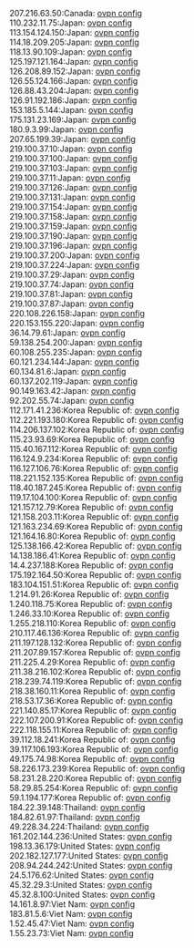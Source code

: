 207.216.63.50:Canada: [ovpn config](vpn/207_216_63_50.ovpn)  
110.232.11.75:Japan: [ovpn config](vpn/110_232_11_75.ovpn)  
113.154.124.150:Japan: [ovpn config](vpn/113_154_124_150.ovpn)  
114.18.209.205:Japan: [ovpn config](vpn/114_18_209_205.ovpn)  
118.13.90.109:Japan: [ovpn config](vpn/118_13_90_109.ovpn)  
125.197.121.164:Japan: [ovpn config](vpn/125_197_121_164.ovpn)  
126.208.89.152:Japan: [ovpn config](vpn/126_208_89_152.ovpn)  
126.55.124.166:Japan: [ovpn config](vpn/126_55_124_166.ovpn)  
126.88.43.204:Japan: [ovpn config](vpn/126_88_43_204.ovpn)  
126.91.192.186:Japan: [ovpn config](vpn/126_91_192_186.ovpn)  
153.185.5.144:Japan: [ovpn config](vpn/153_185_5_144.ovpn)  
175.131.23.169:Japan: [ovpn config](vpn/175_131_23_169.ovpn)  
180.9.3.99:Japan: [ovpn config](vpn/180_9_3_99.ovpn)  
207.65.199.39:Japan: [ovpn config](vpn/207_65_199_39.ovpn)  
219.100.37.10:Japan: [ovpn config](vpn/219_100_37_10.ovpn)  
219.100.37.100:Japan: [ovpn config](vpn/219_100_37_100.ovpn)  
219.100.37.103:Japan: [ovpn config](vpn/219_100_37_103.ovpn)  
219.100.37.11:Japan: [ovpn config](vpn/219_100_37_11.ovpn)  
219.100.37.126:Japan: [ovpn config](vpn/219_100_37_126.ovpn)  
219.100.37.131:Japan: [ovpn config](vpn/219_100_37_131.ovpn)  
219.100.37.154:Japan: [ovpn config](vpn/219_100_37_154.ovpn)  
219.100.37.158:Japan: [ovpn config](vpn/219_100_37_158.ovpn)  
219.100.37.159:Japan: [ovpn config](vpn/219_100_37_159.ovpn)  
219.100.37.190:Japan: [ovpn config](vpn/219_100_37_190.ovpn)  
219.100.37.196:Japan: [ovpn config](vpn/219_100_37_196.ovpn)  
219.100.37.200:Japan: [ovpn config](vpn/219_100_37_200.ovpn)  
219.100.37.224:Japan: [ovpn config](vpn/219_100_37_224.ovpn)  
219.100.37.29:Japan: [ovpn config](vpn/219_100_37_29.ovpn)  
219.100.37.74:Japan: [ovpn config](vpn/219_100_37_74.ovpn)  
219.100.37.81:Japan: [ovpn config](vpn/219_100_37_81.ovpn)  
219.100.37.87:Japan: [ovpn config](vpn/219_100_37_87.ovpn)  
220.108.226.158:Japan: [ovpn config](vpn/220_108_226_158.ovpn)  
220.153.155.220:Japan: [ovpn config](vpn/220_153_155_220.ovpn)  
36.14.79.61:Japan: [ovpn config](vpn/36_14_79_61.ovpn)  
59.138.254.200:Japan: [ovpn config](vpn/59_138_254_200.ovpn)  
60.108.255.235:Japan: [ovpn config](vpn/60_108_255_235.ovpn)  
60.121.234.144:Japan: [ovpn config](vpn/60_121_234_144.ovpn)  
60.134.81.6:Japan: [ovpn config](vpn/60_134_81_6.ovpn)  
60.137.202.119:Japan: [ovpn config](vpn/60_137_202_119.ovpn)  
90.149.163.42:Japan: [ovpn config](vpn/90_149_163_42.ovpn)  
92.202.55.74:Japan: [ovpn config](vpn/92_202_55_74.ovpn)  
112.171.41.236:Korea Republic of: [ovpn config](vpn/112_171_41_236.ovpn)  
112.221.193.180:Korea Republic of: [ovpn config](vpn/112_221_193_180.ovpn)  
114.206.137.102:Korea Republic of: [ovpn config](vpn/114_206_137_102.ovpn)  
115.23.93.69:Korea Republic of: [ovpn config](vpn/115_23_93_69.ovpn)  
115.40.167.112:Korea Republic of: [ovpn config](vpn/115_40_167_112.ovpn)  
116.124.9.234:Korea Republic of: [ovpn config](vpn/116_124_9_234.ovpn)  
116.127.106.76:Korea Republic of: [ovpn config](vpn/116_127_106_76.ovpn)  
118.221.152.135:Korea Republic of: [ovpn config](vpn/118_221_152_135.ovpn)  
118.40.187.245:Korea Republic of: [ovpn config](vpn/118_40_187_245.ovpn)  
119.17.104.100:Korea Republic of: [ovpn config](vpn/119_17_104_100.ovpn)  
121.157.12.79:Korea Republic of: [ovpn config](vpn/121_157_12_79.ovpn)  
121.158.203.11:Korea Republic of: [ovpn config](vpn/121_158_203_11.ovpn)  
121.163.234.69:Korea Republic of: [ovpn config](vpn/121_163_234_69.ovpn)  
121.164.16.80:Korea Republic of: [ovpn config](vpn/121_164_16_80.ovpn)  
125.138.166.42:Korea Republic of: [ovpn config](vpn/125_138_166_42.ovpn)  
14.138.186.41:Korea Republic of: [ovpn config](vpn/14_138_186_41.ovpn)  
14.4.237.188:Korea Republic of: [ovpn config](vpn/14_4_237_188.ovpn)  
175.192.164.50:Korea Republic of: [ovpn config](vpn/175_192_164_50.ovpn)  
183.104.151.51:Korea Republic of: [ovpn config](vpn/183_104_151_51.ovpn)  
1.214.91.26:Korea Republic of: [ovpn config](vpn/1_214_91_26.ovpn)  
1.240.118.75:Korea Republic of: [ovpn config](vpn/1_240_118_75.ovpn)  
1.246.33.10:Korea Republic of: [ovpn config](vpn/1_246_33_10.ovpn)  
1.255.218.110:Korea Republic of: [ovpn config](vpn/1_255_218_110.ovpn)  
210.117.46.136:Korea Republic of: [ovpn config](vpn/210_117_46_136.ovpn)  
211.197.128.132:Korea Republic of: [ovpn config](vpn/211_197_128_132.ovpn)  
211.207.89.157:Korea Republic of: [ovpn config](vpn/211_207_89_157.ovpn)  
211.225.4.29:Korea Republic of: [ovpn config](vpn/211_225_4_29.ovpn)  
211.38.216.102:Korea Republic of: [ovpn config](vpn/211_38_216_102.ovpn)  
218.239.74.119:Korea Republic of: [ovpn config](vpn/218_239_74_119.ovpn)  
218.38.160.11:Korea Republic of: [ovpn config](vpn/218_38_160_11.ovpn)  
218.53.17.36:Korea Republic of: [ovpn config](vpn/218_53_17_36.ovpn)  
221.140.85.17:Korea Republic of: [ovpn config](vpn/221_140_85_17.ovpn)  
222.107.200.91:Korea Republic of: [ovpn config](vpn/222_107_200_91.ovpn)  
222.118.155.11:Korea Republic of: [ovpn config](vpn/222_118_155_11.ovpn)  
39.112.18.241:Korea Republic of: [ovpn config](vpn/39_112_18_241.ovpn)  
39.117.106.193:Korea Republic of: [ovpn config](vpn/39_117_106_193.ovpn)  
49.175.74.98:Korea Republic of: [ovpn config](vpn/49_175_74_98.ovpn)  
58.226.173.239:Korea Republic of: [ovpn config](vpn/58_226_173_239.ovpn)  
58.231.28.220:Korea Republic of: [ovpn config](vpn/58_231_28_220.ovpn)  
58.29.85.254:Korea Republic of: [ovpn config](vpn/58_29_85_254.ovpn)  
59.1.194.177:Korea Republic of: [ovpn config](vpn/59_1_194_177.ovpn)  
184.22.39.148:Thailand: [ovpn config](vpn/184_22_39_148.ovpn)  
184.82.61.97:Thailand: [ovpn config](vpn/184_82_61_97.ovpn)  
49.228.34.224:Thailand: [ovpn config](vpn/49_228_34_224.ovpn)  
161.202.144.236:United States: [ovpn config](vpn/161_202_144_236.ovpn)  
198.13.36.179:United States: [ovpn config](vpn/198_13_36_179.ovpn)  
202.182.127.177:United States: [ovpn config](vpn/202_182_127_177.ovpn)  
208.94.244.242:United States: [ovpn config](vpn/208_94_244_242.ovpn)  
24.5.176.62:United States: [ovpn config](vpn/24_5_176_62.ovpn)  
45.32.29.3:United States: [ovpn config](vpn/45_32_29_3.ovpn)  
45.32.8.100:United States: [ovpn config](vpn/45_32_8_100.ovpn)  
14.161.8.97:Viet Nam: [ovpn config](vpn/14_161_8_97.ovpn)  
183.81.5.6:Viet Nam: [ovpn config](vpn/183_81_5_6.ovpn)  
1.52.45.47:Viet Nam: [ovpn config](vpn/1_52_45_47.ovpn)  
1.55.23.73:Viet Nam: [ovpn config](vpn/1_55_23_73.ovpn)  
